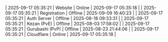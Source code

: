 | 2025-09-17 05:35:21 | Website | Online | 2025-09-17 05:35:18 |
| 2025-09-17 05:35:21 | Registration | Offline | 2025-09-09 16:40:23 |
| 2025-09-17 05:35:21 | Auth Server | Offline | 2025-08-18 09:33:31 |
| 2025-09-17 05:35:21 | Kezan (PvE) | Offline | 2025-08-03 17:58:02 |
| 2025-09-17 05:35:21 | Gurubashi (PvP) | Offline | 2025-08-23 21:44:06 |
| 2025-09-17 05:35:21 | Cloudflare | Online | 2025-09-17 05:35:18 |
